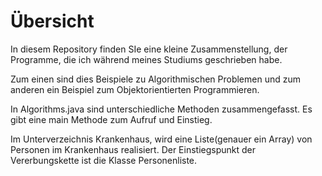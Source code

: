 # Übersicht
In diesem Repository finden SIe eine kleine Zusammenstellung,
der Programme, die ich während meines Studiums geschrieben habe.

Zum einen sind dies Beispiele zu Algorithmischen Problemen
und zum anderen ein Beispiel zum Objektorientierten Programmieren.

In Algorithms.java sind unterschiedliche Methoden zusammengefasst.
Es gibt eine main Methode zum Aufruf und Einstieg.

Im Unterverzeichnis Krankenhaus, wird eine Liste(genauer ein Array) von Personen im Krankenhaus realisiert.
Der Einstiegspunkt der Vererbungskette ist die Klasse Personenliste.

